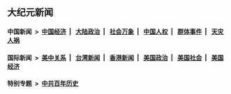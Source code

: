 ## 大纪元新闻

#### 中国新闻 &nbsp;>&nbsp; [中国经济](indexes/ncid283/README.md?08060445) &nbsp;| &nbsp; [大陆政治](indexes/ncid277/README.md?08060445) &nbsp;| &nbsp; [社会万象](indexes/ncid282/README.md?08060445) &nbsp;| &nbsp; [中国人权](indexes/ncid278/README.md?08060445) &nbsp;| &nbsp; [群体事件](indexes/ncid279/README.md?08060445) &nbsp;| &nbsp; [天灾人祸](indexes/ncid280/README.md?08060445)

#### 国际新闻 &nbsp;>&nbsp; [美中关系](indexes/nf1412576/README.md?08060445) &nbsp;| &nbsp; [台湾新闻](indexes/ncid1349361/README.md?08060445) &nbsp;| &nbsp; [香港新闻](indexes/ncid1349362/README.md?08060445) &nbsp;| &nbsp; [美国政治](indexes/ncid1078159/README.md?08060445) &nbsp;| &nbsp; [美国社会](indexes/ncid1078160/README.md?08060445) &nbsp;| &nbsp; [美国经济](indexes/ncid1078158/README.md?08060445)

#### 特别专题 &nbsp;>&nbsp; [中共百年历史](https://github.com/easy2view/epoch-special/blob/master/README.md?08060445)  
